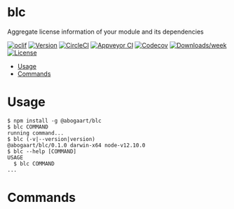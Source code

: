 blc
===

Aggregate license information of your module and its dependencies

[![oclif](https://img.shields.io/badge/cli-oclif-brightgreen.svg)](https://oclif.io)
[![Version](https://img.shields.io/npm/v/blc.svg)](https://npmjs.org/package/blc)
[![CircleCI](https://circleci.com/gh/abogaart/blc/tree/master.svg?style=shield)](https://circleci.com/gh/abogaart/blc/tree/master)
[![Appveyor CI](https://ci.appveyor.com/api/projects/status/github/abogaart/blc?branch=master&svg=true)](https://ci.appveyor.com/project/abogaart/blc/branch/master)
[![Codecov](https://codecov.io/gh/abogaart/blc/branch/master/graph/badge.svg)](https://codecov.io/gh/abogaart/blc)
[![Downloads/week](https://img.shields.io/npm/dw/blc.svg)](https://npmjs.org/package/blc)
[![License](https://img.shields.io/npm/l/blc.svg)](https://github.com/abogaart/blc/blob/master/package.json)

<!-- toc -->
* [Usage](#usage)
* [Commands](#commands)
<!-- tocstop -->
# Usage
<!-- usage -->
```sh-session
$ npm install -g @abogaart/blc
$ blc COMMAND
running command...
$ blc (-v|--version|version)
@abogaart/blc/0.1.0 darwin-x64 node-v12.10.0
$ blc --help [COMMAND]
USAGE
  $ blc COMMAND
...
```
<!-- usagestop -->
# Commands
<!-- commands -->

<!-- commandsstop -->
